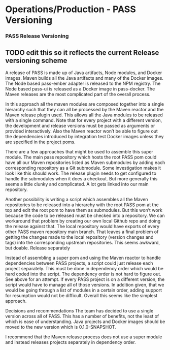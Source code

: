 # Operations/Production - PASS Versioning

### PASS Release Versioning

## TODO edit this so it reflects the current Release versioning scheme

A release of PASS is made up of Java artifacts, Node modules, and Docker images. Maven builds all the Java artifacts and
many of the Docker images. The Node based pass-ember adapter is released to the NPM registry. The Node based pass-ui is
released as a Docker image in pass-docker. The Maven releases are the most complicated part of the overall process.

In this approach all the maven modules are composed together into a single hierarchy such that they can all be
processed by the Maven reactor and the Maven release plugin used. This allows all the Java modules to be released with a
single command. Note that for every project with a different version, the development and release versions must be
passed as arguments or provided interactively. Also the Maven reactor won’t be able to figure out the dependencies
introduced by integration test Docker images unless they are specified in the project poms.

There are a few approaches that might be used to assemble this super module. The main pass repository which hosts the
root PASS pom could have all our Maven repositories listed as Maven submodules by adding each corresponding repository
as a Git submodule. Some investigation makes it look like this should work. The release plugin needs to get configured
to handle the submodules when it does a checkout. But more generally this seems a little clunky and complicated. A lot
gets linked into our main repository.

Another possibility is writing a script which assembles all the Maven repositories to be released into a hierarchy with
the root PASS pom at the top and edit the root pom to have them as submodules. But this won’t work because the code to
be released must be checked into a repository. We can workaround that problem by creating our own local Github repo and
doing the release against that. The local repository would have exports of every other PASS maven repository main
branch. That leaves a final problem of getting the changes made to the local repository (version changes and tags) into
the corresponding upstream repositories. This seems awkward, but doable.
Release separately

Instead of assembling a super pom and using the Maven reactor to handle dependencies between PASS projects, a script
could just release each project separately. This must be done in dependency order which would be hard coded into the
script. The dependency order is not hard to figure out. See above for an attempt. If every PASS project is on a
different version, the script would have to manage all of those versions. In addition given, that we would be going
through a list of modules in a certain order, adding support for resumption would not be difficult. Overall this seems
like the simplest approach.

Decisions and recommendations
The team has decided to use a single version across all of PASS. This has a number of benefits, not the least of which
is ease of understanding. Java projects and Docker images should be moved to the new version which is 0.1.0-SNAPSHOT.

I recommend that the Maven release process does not use a super module and instead releases projects separately in
dependency order.